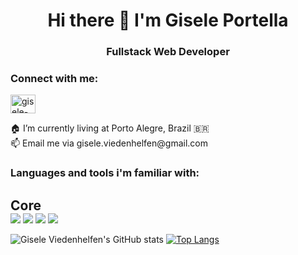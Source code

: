 <h1 align="center">Hi there 👋 I'm Gisele Portella</h1>
<h3 align="center">Fullstack Web Developer</h3>


<h3 align="left">Connect with me:</h3>
<p align="left">
<a href="https://www.linkedin.com/in/gisele-viedenhelfen-6a7940212/" target="_blank"><img align="center" src="https://raw.githubusercontent.com/rahuldkjain/github-profile-readme-generator/master/src/images/icons/Social/linked-in-alt.svg" alt="gisele-viedenhelfen-portella" height="30" width="40" /></a>
</p>
    🏠 I’m currently living at Porto Alegre, Brazil 🇧🇷 </br>
   📫 Email me via gisele.viedenhelfen@gmail.com</br>

<h3 align="left">Languages and tools i'm familiar with:</h3>
<section style="">
<h2 style="margin-bottom: 0"> Core </h2>
<img src="https://img.shields.io/badge/JavaScript-F7DF1E?style=for-the-badge&logo=javascript&logoColor=black" />
<img src="https://img.shields.io/badge/TypeScript-007ACC?style=for-the-badge&logo=typescript&logoColor=white" />
<img src="https://img.shields.io/badge/Node.js-43853D?style=for-the-badge&logo=node.js&logoColor=white" />
<img src="https://img.shields.io/badge/React-20232A?style=for-the-badge&logo=react&logoColor=61DAFB" />
</section>



![Gisele Viedenhelfen's GitHub stats](https://github-readme-stats.vercel.app/api?username=GiseleViedenhelfen&show_icons=true&theme=dark)
[![Top Langs](https://github-readme-stats.vercel.app/api/top-langs/?username=GiseleViedenhelfen&theme=dark&layout=compact)](https://github.com/GiseleViedenhelfen/github-readme-stats)
